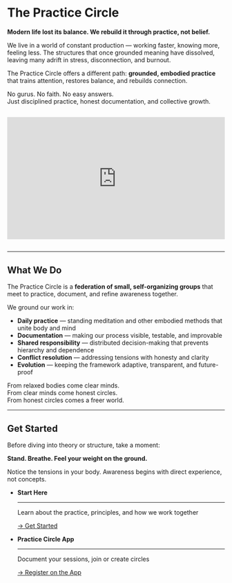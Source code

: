 # The Practice Circle

**Modern life lost its balance. We rebuild it through practice, not belief.**

We live in a world of constant production — working faster, knowing more, feeling less. The structures that once grounded meaning have dissolved, leaving many adrift in stress, disconnection, and burnout.

The Practice Circle offers a different path: **grounded, embodied practice** that trains attention, restores balance, and rebuilds connection.

No gurus. No faith. No easy answers.  
Just disciplined practice, honest documentation, and collective growth.


<div style="position: relative; padding-bottom: 56.25%; height: 0; overflow: hidden; max-width: 100%; margin: 2em 0;">
  <iframe src="https://youtu.be/dN_vEH6IrgQ" style="position: absolute; top: 0; left: 0; width: 100%; height: 100%;" frameborder="0" allowfullscreen></iframe>
</div>


---

## What We Do

The Practice Circle is a **federation of small, self-organizing groups** that meet to practice, document, and refine awareness together.

We ground our work in:

- **Daily practice** — standing meditation and other embodied methods that unite body and mind
- **Documentation** — making our process visible, testable, and improvable
- **Shared responsibility** — distributed decision-making that prevents hierarchy and dependence
- **Conflict resolution** — addressing tensions with honesty and clarity
- **Evolution** — keeping the framework adaptive, transparent, and future-proof

From relaxed bodies come clear minds.  
From clear minds come honest circles.  
From honest circles comes a freer world.

---

## Get Started

Before diving into theory or structure, take a moment:

**Stand. Breathe. Feel your weight on the ground.**

Notice the tensions in your body. Awareness begins with direct experience, not concepts.

<div class="grid cards" markdown>

-   **Start Here**

    ---

    Learn about the practice, principles, and how we work together

    [→ Get Started](getting-started.md)

-   **Practice Circle App**

    ---

    Document your sessions, join or create circles

    [→ Register on the App](https://practice-circle.softr.app/login)

</div>




